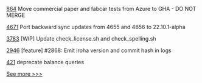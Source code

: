 
[864](https://github.com/hyperledger/fabric-samples/pull/864) Move commercial paper and fabcar tests from Azure to GHA - DO NOT MERGE

[4671](https://github.com/hyperledger/besu/pull/4671) Port backward sync updates from 4655 and 4656 to 22.10.1-alpha

[3783](https://github.com/hyperledger/fabric/pull/3783) [WIP] Update check_license.sh and check_spelling.sh

[2946](https://github.com/hyperledger/iroha/pull/2946) [feature] #2868: Emit iroha version and commit hash in logs

[421](https://github.com/hyperledger-labs/fabric-token-sdk/pull/421) deprecate balance queries


[See more >>>](https://start-here.hyperledger.org/pull-requests)

